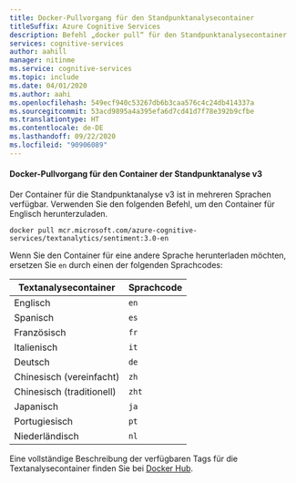```yaml
---
title: Docker-Pullvorgang für den Standpunktanalysecontainer
titleSuffix: Azure Cognitive Services
description: Befehl „docker pull“ für den Standpunktanalysecontainer
services: cognitive-services
author: aahill
manager: nitinme
ms.service: cognitive-services
ms.topic: include
ms.date: 04/01/2020
ms.author: aahi
ms.openlocfilehash: 549ecf940c53267db6b3caa576c4c24db414337a
ms.sourcegitcommit: 53acd9895a4a395efa6d7cd41d7f78e392b9cfbe
ms.translationtype: HT
ms.contentlocale: de-DE
ms.lasthandoff: 09/22/2020
ms.locfileid: "90906089"
---
```

#### <a name="docker-pull-for-the-sentiment-analysis-v3-container"></a>Docker-Pullvorgang für den Container der Standpunktanalyse v3

Der Container für die Standpunktanalyse v3 ist in mehreren Sprachen verfügbar. Verwenden Sie den folgenden Befehl, um den Container für Englisch herunterzuladen. 

```
docker pull mcr.microsoft.com/azure-cognitive-services/textanalytics/sentiment:3.0-en
```

Wenn Sie den Container für eine andere Sprache herunterladen möchten, ersetzen Sie `en` durch einen der folgenden Sprachcodes: 

| Textanalysecontainer | Sprachcode |
|--|--|
| Englisch | `en` |
| Spanisch | `es` |
| Französisch | `fr` |
| Italienisch | `it` |
| Deutsch | `de` |
| Chinesisch (vereinfacht) | `zh` |
| Chinesisch (traditionell) | `zht` |
| Japanisch | `ja` |
| Portugiesisch | `pt` |
| Niederländisch | `nl` |

Eine vollständige Beschreibung der verfügbaren Tags für die Textanalysecontainer finden Sie bei [Docker Hub](https://go.microsoft.com/fwlink/?linkid=2018654).